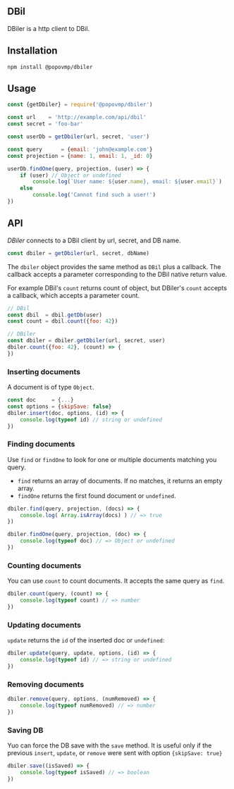 ## DBil

DBiler is a http client to DBil.


## Installation

```
npm install @popovmp/dbiler
```

## Usage

```javascript
const {getDbiler} = require('@popovmp/dbiler')

const url    = 'http://example.com/api/dbil'
const secret = 'foo-bar'

const userDb = getDbiler(url, secret, 'user')

const query      = {email: 'john@example.com'}
const projection = {name: 1, email: 1, _id: 0}

userDb.findOne(query, projection, (user) => {
	if (user) // Object or undefined
		console.log(`User name: ${user.name}, email: ${user.email}`)
	else
		console.log('Cannot find such a user!')
})
```


## API

*DBiler* connects to a DBil client by url, secret, and DB name.

```javascript
const dbiler = getDbiler(url, secret, dbName)
```

The `dbiler` object provides the same method as `DBil` plus a callback.
The callback accepts a parameter corresponding to the DBil native return value. 

For example DBil's `count` returns count of object, but DBiler's `count` accepts a callback, which accepts a parameter count.

```javascript
// DBil
const dbil  = dbil.getDb(user)
const count = dbil.count({foo: 42})

// DBiler
const dbiler = dbiler.getDbiler(url, secret, user)
dbiler.count({foo: 42}, (count) => {
})
```

### Inserting documents

A document is of type `Object`.

```javascript
const doc     = {...}
const options = {skipSave: false}
dbiler.insert(doc, options, (id) => {
	console.log(typeof id) // string or undefined
})
```
### Finding documents

Use `find` or `findOne` to look for one or multiple documents matching you query.

* `find` returns an array of documents. If no matches, it returns an empty array.
* `findOne` returns the first found document or `undefined`.

```javascript
dbiler.find(query, projection, (docs) => {
	console.log( Array.isArray(docs) ) // => true
})

dbiler.findOne(query, projection, (doc) => {
	console.log(typeof doc) // => Object or undefined
})
```

### Counting documents

You can use `count` to count documents. It accepts the same query as `find`.

```javascript
dbiler.count(query, (count) => {
	console.log(typeof count) // => number
})
```

### Updating documents

`update` returns the `id` of the inserted doc or `undefined`:

```javascript
dbiler.update(query, update, options, (id) => {
	console.log(typeof id) // => string or undefined
})
```

### Removing documents

```javascript
dbiler.remove(query, options, (numRemoved) => {
	console.log(typeof numRemoved) // => number
})
```

### Saving DB

Yuo can force the DB save with the `save` method.
It is useful only if the previous `insert`, `update`, or `remove` were sent with option `{skipSave: true}`

```javascript
dbiler.save((isSaved) => {
	console.log(typeof isSaved) // => boolean
})
```
